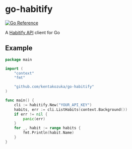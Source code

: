 # go-habitify

[![Go Reference](https://pkg.go.dev/badge/github.com/kentakozuka/go-habitify.svg)](https://pkg.go.dev/github.com/kentakozuka/go-habitify)

A [Habitify API](https://docs.habitify.me/) client for Go

## Example

```go
package main

import (
	"context"
	"fmt"

	"github.com/kentakozuka/go-habitify"
)

func main() {
	cli := habitify.New("YOUR_API_KEY")
	habits, err := cli.ListHabits(context.Background())
	if err != nil {
		panic(err)
	}
	for _, habit := range habits {
		fmt.Println(habit.Name)
	}
}
```